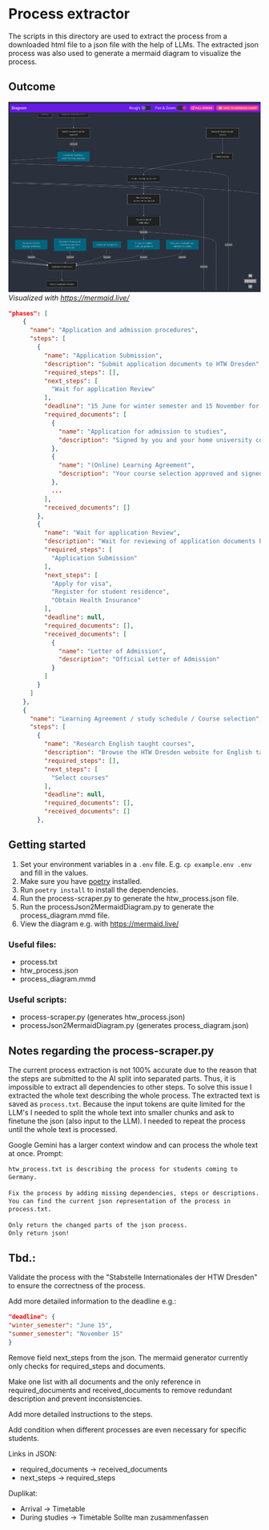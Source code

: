 # Process extractor

The scripts in this directory are used to extract the process from a downloaded html file to a json file with the help of LLMs.
The extracted json process was also used to generate a mermaid diagram to visualize the process.

## Outcome

![Mermaid_process.png](Mermaid_process.png)
_Visualized with https://mermaid.live/_

```json
"phases": [
    {
      "name": "Application and admission procedures",
      "steps": [
        {
          "name": "Application Submission",
          "description": "Submit application documents to HTW Dresden",
          "required_steps": [],
          "next_steps": [
            "Wait for application Review"
          ],
          "deadline": "15 June for winter semester and 15 November for summer semester",
          "required_documents": [
            {
              "name": "Application for admission to studies",
              "description": "Signed by you and your home university coordinator"
            },
            {
              "name": "(Online) Learning Agreement",
              "description": "Your course selection approved and signed by your and your home university coordinator"
            },
            ...
          ],
          "received_documents": []
        },
        {
          "name": "Wait for application Review",
          "description": "Wait for reviewing of application documents by HTW Dresden",
          "required_steps": [
            "Application Submission"
          ],
          "next_steps": [
            "Apply for visa",
            "Register for student residence",
            "Obtain Health Insurance"
          ],
          "deadline": null,
          "required_documents": [],
          "received_documents": [
            {
              "name": "Letter of Admission",
              "description": "Official Letter of Admission"
            }
          ]
        }
      ]
    },
    {
      "name": "Learning Agreement / study schedule / Course selection",
      "steps": [
        {
          "name": "Research English taught courses",
          "description": "Browse the HTW Dresden website for English taught courses",
          "required_steps": [],
          "next_steps": [
            "Select courses"
          ],
          "deadline": null,
          "required_documents": [],
          "received_documents": []
        },
```

## Getting started

1. Set your environment variables in a `.env` file. E.g. `cp example.env .env` and fill in the values.
2. Make sure you have [poetry](https://python-poetry.org/) installed.
3. Run `poetry install` to install the dependencies.
4. Run the process-scraper.py to generate the htw_process.json file.
5. Run the processJson2MermaidDiagram.py to generate the process_diagram.mmd file.
6. View the diagram e.g. with https://mermaid.live/

### Useful files:

- process.txt
- htw_process.json
- process_diagram.mmd

### Useful scripts:

- process-scraper.py (generates htw_process.json)
- processJson2MermaidDiagram.py (generates process_diagram.json)

## Notes regarding the process-scraper.py

The current process extraction is not 100% accurate due to the reason that the steps are submitted to the AI split into
separated parts. Thus, it is impossible to extract all dependencies to other steps. To solve this issue I extracted the
whole text describing the whole process.
The extracted text is saved as `process.txt`.
Because the input tokens are quite limited for the LLM's I needed to split the whole text into smaller chunks and ask to
finetune the json (also input to the LLM). I needed to repeat the process until the whole text is processed.

Google Gemini has a larger context window and can process the whole text at once.
Prompt:
```text
htw_process.txt is describing the process for students coming to Germany.

Fix the process by adding missing dependencies, steps or descriptions.
You can find the current json representation of the process in process.txt.

Only return the changed parts of the json process.
Only return json!
```

## Tbd.:

Validate the process with the "Stabstelle Internationales der HTW Dresden" to ensure the correctness of the process.

Add more detailed information to the deadline e.g.:

```json
"deadline": {
"winter_semester": "June 15",
"summer_semester": "November 15"
}
```

Remove field next_steps from the json.
The mermaid generator currently only checks for required_steps and documents.

Make one list with all documents and the only reference in required_documents and received_documents to remove redundant
description and prevent inconsistencies.

Add more detailed instructions to the steps.

Add condition when different processes are even necessary for specific students.

Links in JSON:
- required_documents -> received_documents
- next_steps -> required_steps

Duplikat:
- Arrival -> Timetable
- During studies -> Timetable
  Sollte man zusammenfassen
